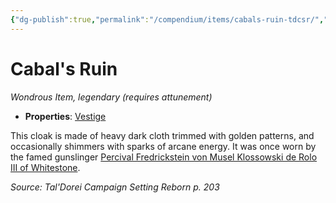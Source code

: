 ```yaml
---
{"dg-publish":true,"permalink":"/compendium/items/cabals-ruin-tdcsr/","tags":["compendium/src/5e/tdcsr","item/attunement/required","item/property/vestige","item/rarity/legendary","item/wondrous"]}
---
```


# Cabal's Ruin
*Wondrous Item, legendary (requires attunement)*  

- **Properties**: [Vestige](rules/item-properties.md#Vestige)

This cloak is made of heavy dark cloth trimmed with golden patterns, and occasionally shimmers with sparks of arcane energy. It was once worn by the famed gunslinger [Percival Fredrickstein von Musel Klossowski de Rolo III of Whitestone](compendium/bestiary/humanoid/percival-de-rolo-tdcsr.md).

*Source: Tal'Dorei Campaign Setting Reborn p. 203*
